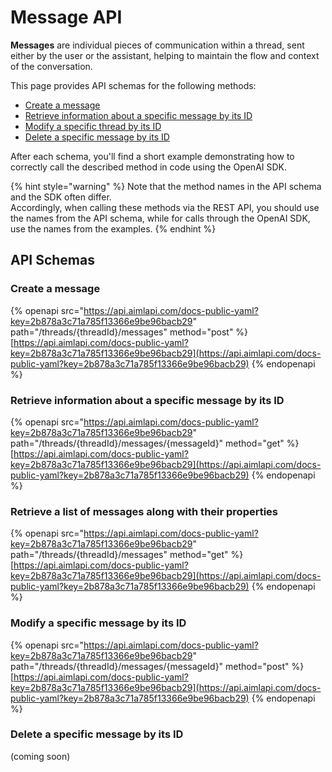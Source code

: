 # Message API

**Messages** are individual pieces of communication within a thread, sent either by the user or the assistant, helping to maintain the flow and context of the conversation.

This page provides API schemas for the following methods:

* [Create a message](messages.md#create-a-message)
* [Retrieve information about a specific message by its ID](messages.md#retrieve-information-about-a-specific-message-by-its-id)
* [Modify a specific thread by its ID](messages.md#modify-a-specific-message-by-its-id)
* [Delete a specific message by its ID](messages.md#delete-a-specific-message-by-its-id)

After each schema, you'll find a short example demonstrating how to correctly call the described method in code using the OpenAI SDK.

{% hint style="warning" %}
Note that the method names in the API schema and the SDK often differ.\
Accordingly, when calling these methods via the REST API, you should use the names from the API schema, while for calls through the OpenAI SDK, use the names from the examples.
{% endhint %}

## API Schemas

### Create a message

{% openapi src="https://api.aimlapi.com/docs-public-yaml?key=2b878a3c71a785f13366e9be96bacb29" path="/threads/{threadId}/messages" method="post" %}
[https://api.aimlapi.com/docs-public-yaml?key=2b878a3c71a785f13366e9be96bacb29](https://api.aimlapi.com/docs-public-yaml?key=2b878a3c71a785f13366e9be96bacb29)
{% endopenapi %}

### Retrieve information about a specific message by its ID

{% openapi src="https://api.aimlapi.com/docs-public-yaml?key=2b878a3c71a785f13366e9be96bacb29" path="/threads/{threadId}/messages/{messageId}" method="get" %}
[https://api.aimlapi.com/docs-public-yaml?key=2b878a3c71a785f13366e9be96bacb29](https://api.aimlapi.com/docs-public-yaml?key=2b878a3c71a785f13366e9be96bacb29)
{% endopenapi %}

### Retrieve a list of messages along with their properties

{% openapi src="https://api.aimlapi.com/docs-public-yaml?key=2b878a3c71a785f13366e9be96bacb29" path="/threads/{threadId}/messages" method="get" %}
[https://api.aimlapi.com/docs-public-yaml?key=2b878a3c71a785f13366e9be96bacb29](https://api.aimlapi.com/docs-public-yaml?key=2b878a3c71a785f13366e9be96bacb29)
{% endopenapi %}

### Modify a specific message by its ID

{% openapi src="https://api.aimlapi.com/docs-public-yaml?key=2b878a3c71a785f13366e9be96bacb29" path="/threads/{threadId}/messages/{messageId}" method="post" %}
[https://api.aimlapi.com/docs-public-yaml?key=2b878a3c71a785f13366e9be96bacb29](https://api.aimlapi.com/docs-public-yaml?key=2b878a3c71a785f13366e9be96bacb29)
{% endopenapi %}

### Delete a specific message by its ID

(coming soon)
